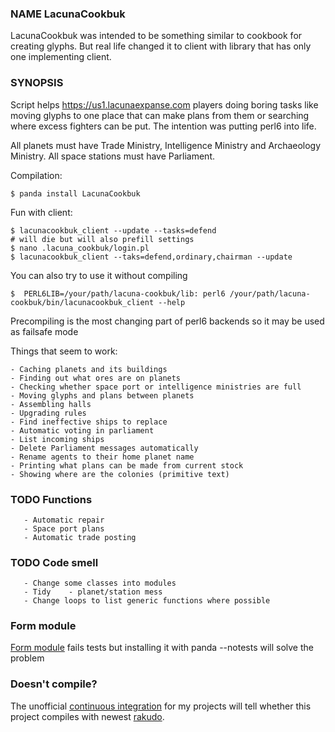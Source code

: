 
### NAME LacunaCookbuk

LacunaCookbuk was intended to be something similar to cookbook for creating glyphs. But real life changed it to client with library that has only one implementing client. 

### SYNOPSIS

Script helps https://us1.lacunaexpanse.com players doing boring tasks like moving glyphs to one place that can make plans from them or searching where excess fighters can be put. The intention was putting perl6 into life. 

All planets must have Trade Ministry, Intelligence Ministry and Archaeology Ministry. All space stations must have Parliament.

Compilation:

	$ panda install LacunaCookbuk

Fun with client:

    $ lacunacookbuk_client --update --tasks=defend
    # will die but will also prefill settings
    $ nano .lacuna_cookbuk/login.pl
    $ lacunacookbuk_client --taks=defend,ordinary,chairman --update

You can also try to use it without compiling

    $  PERL6LIB=/your/path/lacuna-cookbuk/lib: perl6 /your/path/lacuna-cookbuk/bin/lacunacookbuk_client --help
    
Precompiling is the most changing part of perl6 backends so it may be used as failsafe mode

    
Things that seem to work:

	- Caching planets and its buildings
	- Finding out what ores are on planets
	- Checking whether space port or intelligence ministries are full
	- Moving glyphs and plans between planets
	- Assembling halls
	- Upgrading rules
	- Find ineffective ships to replace
	- Automatic voting in parliament
	- List incoming ships
	- Delete Parliament messages automatically 
	- Rename agents to their home planet name
	- Printing what plans can be made from current stock
	- Showing where are the colonies (primitive text)

### TODO Functions

       - Automatic repair
       - Space port plans
       - Automatic trade posting

### TODO Code smell

       - Change some classes into modules
       - Tidy	 - planet/station mess
       - Change loops to list generic functions where possible

### Form module

[Form module](https://github.com/mathw/form/) fails tests but installing it with panda --notests will solve the problem

### Doesn't compile?

The unofficial [continuous integration](http://host07.perl6.com:8080/report/teodozjan) for my projects will tell whether this project compiles with newest [rakudo](https://en.wikipedia.org/wiki/Rakudo_Perl_6).
